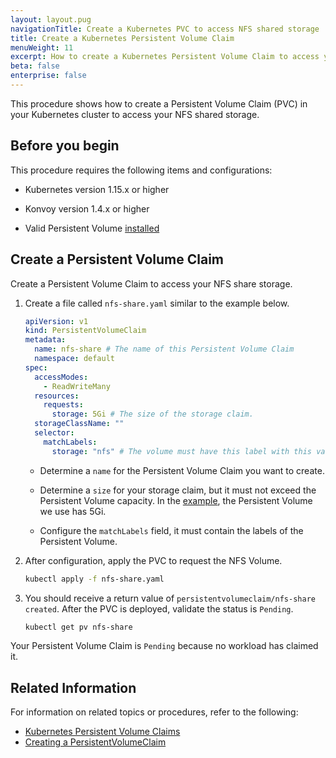```yaml
---
layout: layout.pug
navigationTitle: Create a Kubernetes PVC to access NFS shared storage
title: Create a Kubernetes Persistent Volume Claim
menuWeight: 11
excerpt: How to create a Kubernetes Persistent Volume Claim to access your NFS shared storage
beta: false
enterprise: false
---
```


<!-- markdownlint-disable MD030 -->

This procedure shows how to create a Persistent Volume Claim (PVC) in your Kubernetes cluster to access your NFS shared storage.

## Before you begin

This procedure requires the following items and configurations:

- Kubernetes version 1.15.x or higher

- Konvoy version 1.4.x or higher

- Valid Persistent Volume [installed](../create-pv)

## Create a Persistent Volume Claim

Create a Persistent Volume Claim to access your NFS share storage.

1.  Create a file called `nfs-share.yaml` similar to the example below.

    ```yaml
    apiVersion: v1
    kind: PersistentVolumeClaim
    metadata:
      name: nfs-share # The name of this Persistent Volume Claim
      namespace: default
    spec:
      accessModes:
        - ReadWriteMany
      resources:
        requests:
          storage: 5Gi # The size of the storage claim.
      storageClassName: ""
      selector:
        matchLabels:
          storage: "nfs" # The volume must have this label with this value.
    ```

    - Determine a `name` for the Persistent Volume Claim you want to create.

    - Determine a `size` for your storage claim, but it must not exceed the Persistent Volume capacity. In the [example](../create-pv), the Persistent Volume we use has 5Gi.

    - Configure the `matchLabels` field, it must contain the labels of the Persistent Volume.

1.  After configuration, apply the PVC to request the NFS Volume.

    ```bash
    kubectl apply -f nfs-share.yaml
    ```

1.  You should receive a return value of `persistentvolumeclaim/nfs-share created`. After the PVC is deployed, validate the status is `Pending`.

    ```bash
    kubectl get pv nfs-share
    ```

Your Persistent Volume Claim is `Pending` because no workload has claimed it.

## Related Information

For information on related topics or procedures, refer to the following:

- [Kubernetes Persistent Volume Claims](https://kubernetes.io/docs/concepts/storage/persistent-volumes/#persistentvolumeclaims)
- [Creating a PersistentVolumeClaim](https://kubernetes.io/docs/tasks/configure-pod-container/configure-persistent-volume-storage/#create-a-persistentvolumeclaim)
